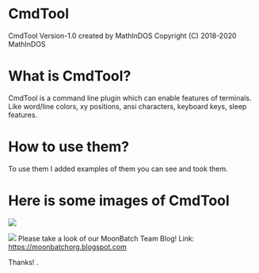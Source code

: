 # CmdTool

CmdTool Version-1.0 created by MathInDOS
Copyright (C) 2018-2020 MathInDOS

# What is CmdTool?

CmdTool is a command line plugin which can enable features of terminals. Like word/line colors, xy positions, ansi characters, keyboard keys, sleep features.

# How to use them?

To use them I added examples of them you can see and took them.

# Here is some images of CmdTool

<a href='https://www.linkpicture.com/view.php?img=LPic5f7997f6478071262288624'><img src='https://www.linkpicture.com/q/1_249.png' type='image'></a>

<a href='https://www.linkpicture.com/view.php?img=LPic5f7999164ee944958894'><img src='https://www.linkpicture.com/q/2_179.png' type='image'></a>
Please take a look of our MoonBatch Team Blog!
Link: https://moonbatchorg.blogspot.com

Thanks!
.
